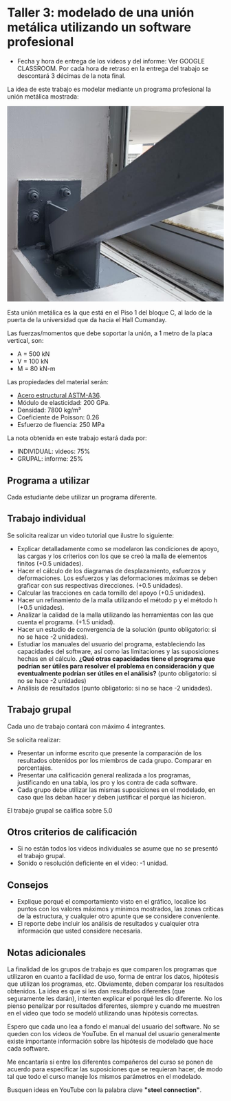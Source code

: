 # Taller 3: modelado de una unión metálica utilizando un software profesional

* Fecha y hora de entrega de los videos y del informe: Ver GOOGLE CLASSROOM. Por cada hora de retraso en la entrega del trabajo se descontará 3 décimas de la nota final.

La idea de este trabajo es modelar mediante un programa profesional la unión metálica mostrada:

![figs/union_metalica](figs/union_metalica.png)

Esta unión metálica es la que está en el Piso 1 del bloque C, al lado de la puerta de la universidad que da hacia el Hall Cumanday.

<!---
la cual está contenida en el archivo [union_metalica_C410.iges](figs/union_metalica_C410.iges) utilizando elementos finitos de cascarón. Esta unión metálica es la que está en la esquina inferior y de la parte posterior del salón C410. El archivo fue amablemente creado por Juan Esteban Ossa Ossa (jueossaos@unal.edu.co).
--->

Las fuerzas/momentos que debe soportar la unión, a 1 metro de la placa vertical, son:
* A = 500 kN
* V = 100 kN
* M = 80 kN-m

Las propiedades del material serán:
* [Acero estructural ASTM-A36](https://en.wikipedia.org/wiki/A36_steel).
* Módulo de elasticidad: 200 GPa.
* Densidad: 7800 kg/m³
* Coeficiente de Poisson: 0.26
* Esfuerzo de fluencia: 250 MPa

La nota obtenida en este trabajo estará dada por:
* INDIVIDUAL: videos: 75%
* GRUPAL: informe: 25%

## Programa a utilizar
Cada estudiante debe utilizar un programa diferente. 
<!---
Reportar el programa a utilizar en [http://solidos2019b.shoutwiki.com/wiki/Software_para_análisis_estructural_por_elementos_finitos](http://solidos2019b.shoutwiki.com/wiki/Software_para_an%C3%A1lisis_estructural_por_elementos_finitos).
--->

## Trabajo individual
Se solicita realizar un video tutorial que ilustre lo siguiente:
* Explicar detalladamente como se modelaron las condiciones de apoyo, las cargas y los criterios con los que se creó la malla de elementos finitos (+0.5 unidades).
* Hacer el cálculo de los diagramas de desplazamiento, esfuerzos y deformaciones. Los esfuerzos y las deformaciones máximas se deben graficar con sus respectivas direcciones. (+0.5 unidades).
* Calcular las tracciones en cada tornillo del apoyo (+0.5 unidades).
* Hacer un refinamiento de la malla utilizando el método p y el método h (+0.5 unidades).
* Analizar la calidad de la malla utilizando las herramientas con las que cuenta el programa. (+1.5 unidad).
* Hacer un estudio de convergencia de la solución (punto obligatorio: si no se hace -2 unidades).
* Estudiar los manuales del usuario del programa, estableciendo las capacidades del software, así como las limitaciones y las suposiciones hechas en el cálculo. **¿Qué otras capacidades tiene el programa que podrían ser útiles para resolver el problema en consideración y que eventualmente podrían ser útiles en el análisis?** (punto obligatorio: si no se hace -2 unidades)
* Análisis de resultados (punto obligatorio: si no se hace -2 unidades).

<!---
* Hacer 3 videotutoriales que se deben subir a GOOGLE CLASSROOM que ilustren:
  * Todo lo anteriormente planteado. (+4.5 unidades)
    * Tutorial de las funcionalidades para generar las malla de EFs, incluyendo las funcionalidades para evaluar la calidad de la malla. (+3 unidades)
  * Tutorial que ilustre las diferentes formas de mostrar los resultados. (+2 unidades)
  --->

## Trabajo grupal
Cada uno de trabajo contará con máximo 4 integrantes.

Se solicita realizar:
* Presentar un informe escrito que presente la comparación de los resultados obtenidos por los miembros de cada grupo. Comparar en porcentajes.
* Presentar una calificación general realizada a los programas, justificando en una tabla, los pro y los contra de cada software.
* Cada grupo debe utilizar las mismas suposiciones en el modelado, en caso que las deban hacer y deben justificar el porqué las hicieron.

El trabajo grupal se califica sobre 5.0

## Otros criterios de calificación
* Si no están todos los videos individuales se asume que no se presentó el trabajo grupal.
* Sonido o resolución deficiente en el video: -1 unidad.

## Consejos
* Explique porqué el comportamiento visto en el gráfico, localice los puntos con los valores máximos y mínimos mostrados, las zonas críticas de la estructura, y cualquier otro apunte que se considere conveniente.
* El reporte debe incluir los análisis de resultados y cualquier otra información que usted considere necesaria.

## Notas adicionales
La finalidad de los grupos de trabajo es que comparen los programas que utilizaron en cuanto a facilidad de uso, forma de entrar los datos, hipótesis que utilizan los programas, etc. Obviamente, deben comparar los resultados obtenidos. La idea es que si les dan resultados diferentes (que seguramente les darán), intenten explicar el porqué les dio diferente. No los pienso penalizar por resultados diferentes, siempre y cuando me muestren en el video que todo se modeló utilizando unas hipótesis correctas.

Espero que cada uno lea a fondo el manual del usuario del software. No se queden con los videos de YouTube. En el manual del usuario generalmente existe importante información sobre las hipótesis de modelado que hace cada software.

Me encantaría si entre los diferentes compañeros del curso se ponen de acuerdo para especificar las suposiciones que se requieran hacer, de modo tal que todo el curso maneje los mismos parámetros en el modelado.

Busquen ideas en YouTube con la palabra clave **"steel connection"**.
